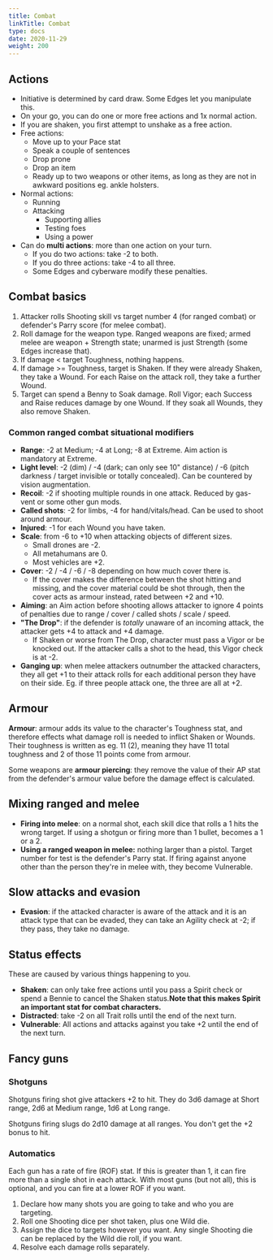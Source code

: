 ```yaml
---
title: Combat
linkTitle: Combat
type: docs
date: 2020-11-29
weight: 200
---
```


## Actions

* Initiative is determined by card draw. Some Edges let you manipulate this.
* On your go, you can do one or more free actions and 1x normal action.
* If you are shaken, you first attempt to unshake as a free action.
* Free actions:
	* Move up to your Pace stat
	* Speak a couple of sentences
	* Drop prone
	* Drop an item
	* Ready up to two weapons or other items, as long as they are not in awkward positions eg. ankle holsters.
* Normal actions:
  * Running
  * Attacking
	* Supporting allies
	* Testing foes
	* Using a power
* Can do **multi actions**: more than one action on your turn.
	* If you do two actions: take -2 to both.
	* If you do three actions: take -4 to all three.
	* Some Edges and cyberware modify these penalties.

## Combat basics

1. Attacker rolls Shooting skill vs target number 4 (for ranged combat) or defender's Parry score (for melee combat).
2. Roll damage for the weapon type. Ranged weapons are fixed; armed melee are weapon + Strength state; unarmed is just Strength (some Edges increase that).
3. If damage < target Toughness, nothing happens.
4. If damage >= Toughness, target is Shaken. If they were already Shaken, they take a Wound. For each Raise on the attack roll, they take a further Wound. 
5. Target can spend a Benny to Soak damage. Roll Vigor; each Success and Raise reduces damage by one Wound. If they soak all Wounds, they also remove Shaken.

### Common ranged combat situational modifiers

* **Range**: -2 at Medium; -4 at Long; -8 at Extreme. Aim action is mandatory at Extreme.
* **Light level**: -2 (dim) / -4 (dark; can only see 10" distance) / -6 (pitch darkness / target invisible or totally concealed). Can be countered by vision augmentation.
* **Recoil**: -2 if shooting multiple rounds in one attack. Reduced by gas-vent or some other gun mods.
* **Called shots**: -2 for limbs, -4 for hand/vitals/head. Can be used to shoot around armour.
* **Injured**: -1 for each Wound you have taken. 
* **Scale**: from -6 to +10 when attacking objects of different sizes. 
  * Small drones are -2.
  * All metahumans are 0.
  * Most vehicles are +2. 
* **Cover**: -2 / -4 / -6 / -8 depending on how much cover there is. 
  * If the cover makes the difference between the shot hitting and missing, and the cover material could be shot through, then the cover acts as armour instead, rated between +2 and +10.
* **Aiming**: an Aim action before shooting allows attacker to ignore 4 points of penalties due to range / cover / called shots / scale / speed.
* **"The Drop"**: if the defender is *totally* unaware of an incoming attack, the attacker gets +4 to attack and +4 damage.
	* If Shaken or worse from The Drop, character must pass a Vigor or be knocked out. If the attacker calls a shot to the head, this Vigor check is at -2. 
* **Ganging up**: when melee attackers outnumber the attacked characters, they all get +1 to their attack rolls for each additional person they have on their side. Eg. if three people attack one, the three are all at +2. 

## Armour

**Armour**: armour adds its value to the character's Toughness stat, and therefore effects what damage roll is needed to inflict Shaken or Wounds. Their toughness is written as eg. 11 (2), meaning they have 11 total toughness and 2 of those 11 points come from armour.

Some weapons are **armour piercing**: they remove the value of their AP stat from the defender's armour value before the damage effect is calculated.

## Mixing ranged and melee

* **Firing into melee**: on a normal shot, each skill dice that rolls a 1 hits the wrong target. If using a shotgun or firing more than 1 bullet, becomes a 1 or a 2.
* **Using a ranged weapon in melee:** nothing larger than a pistol. Target number for test is the defender's Parry stat. If firing against anyone other than the person they're in melee with, they become Vulnerable.

## Slow attacks and evasion

* **Evasion**: if the attacked character is aware of the attack and it is an attack type that can be evaded, they can take an Agility check at -2; if they pass, they take no damage. 

## Status effects

These are caused by various things happening to you.

* **Shaken**: can only take free actions until you pass a Spirit check or spend a Bennie to cancel the Shaken status.**Note that this makes Spirit an important stat for combat characters.**
* **Distracted**: take -2 on all Trait rolls until the end of the next turn.
* **Vulnerable**: All actions and attacks against you take +2 until the end of the next turn.

## Fancy guns

### Shotguns

Shotguns firing shot give attackers +2 to hit. They do 3d6 damage at Short range, 2d6 at Medium range, 1d6 at Long range.

Shotguns firing slugs do 2d10 damage at all ranges. You don't get the +2 bonus to hit.

### Automatics

Each gun has a rate of fire (ROF) stat. If this is greater than 1, it can fire more than a single shot in each attack. With most guns (but not all), this is optional, and you can fire at a lower ROF if you want.

1. Declare how many shots you are going to take and who you are targeting.
2. Roll one Shooting dice per shot taken, plus one Wild die.
3. Assign the dice to targets however you want. Any single Shooting die can be replaced by the Wild die roll, if you want.
4. Resolve each damage rolls separately.


